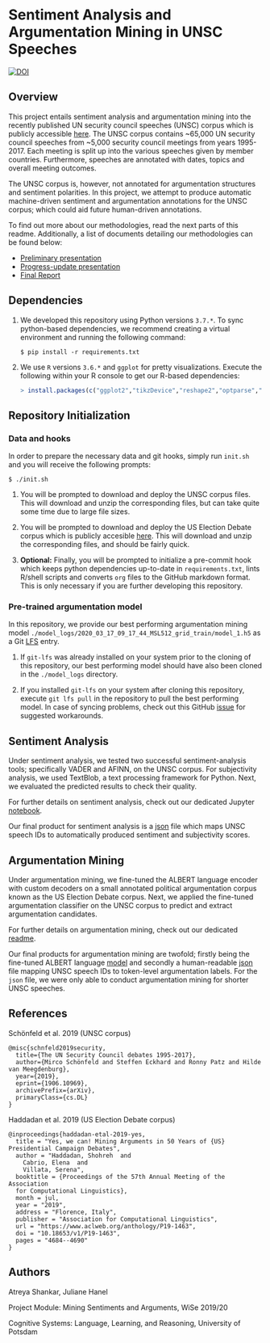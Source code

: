 # Sentiment Analysis and Argumentation Mining in UNSC Speeches
[![DOI](https://zenodo.org/badge/DOI/10.5281/zenodo.4813013.svg)](https://doi.org/10.5281/zenodo.4813013)

## Overview

This project entails sentiment analysis and argumentation mining into the recently published UN security council speeches (UNSC) corpus which is publicly accessible [here](https://dataverse.harvard.edu/dataset.xhtml?persistentId=doi:10.7910/DVN/KGVSYH). The UNSC corpus contains ~65,000 UN security council speeches from ~5,000 security council meetings from years 1995-2017. Each meeting is split up into the various speeches given by member countries. Furthermore, speeches are annotated with dates, topics and overall meeting outcomes.

The UNSC corpus is, however, not annotated for argumentation structures and sentiment polarities. In this project, we attempt to produce automatic machine-driven sentiment and argumentation annotations for the UNSC corpus; which could aid future human-driven annotations.

To find out more about our methodologies, read the next parts of this readme. Additionally, a list of documents detailing our methodologies can be found below:

* [Preliminary presentation](/docs/prelim_presentation/main.pdf)
* [Progress-update presentation](/docs/progress_presentation/main.pdf)
* [Final Report](/docs/final_report/main.pdf)

## Dependencies

1.  We developed this repository using Python versions `3.7.*`. To sync python-based dependencies, we recommend creating a virtual environment and running the following command:

    ```shell
    $ pip install -r requirements.txt
    ```

2. We use `R` versions `3.6.*` and `ggplot` for pretty visualizations. Execute the following within your R console to get our R-based dependencies:

    ```r
    > install.packages(c("ggplot2","tikzDevice","reshape2","optparse","ggsci"))
    ```

## Repository Initialization

### Data and hooks

In order to prepare the necessary data and git hooks, simply run `init.sh` and you will receive the following prompts:

```shell
$ ./init.sh
```

1. You will be prompted to download and deploy the UNSC corpus files. This will download and unzip the corresponding files, but can take quite some time due to large file sizes.

2. You will be prompted to download and deploy the US Election Debate corpus which is publicly accesible [here](https://github.com/ElecDeb60To16/Dataset). This will download and unzip the corresponding files, and should be fairly quick.

3. **Optional:** Finally, you will be prompted to initialize a pre-commit hook which keeps python dependencies up-to-date in `requirements.txt`, lints R/shell scripts and converts `org` files to the GitHub markdown format. This is only necessary if you are further developing this repository.

### Pre-trained argumentation model

In this repository, we provide our best performing argumentation mining model `./model_logs/2020_03_17_09_17_44_MSL512_grid_train/model_1.h5` as a Git [LFS](https://git-lfs.github.com/) entry.

1. If `git-lfs` was already installed on your system prior to the cloning of this repository, our best performing model should have also been cloned in the `./model_logs` directory.

2. If you installed `git-lfs` on your system after cloning this repository, execute `git lfs pull` in the repository to pull the best performing model. In case of syncing problems, check out this GitHub [issue](https://github.com/git-lfs/git-lfs/issues/325) for suggested workarounds.

## Sentiment Analysis

Under sentiment analysis, we tested two successful sentiment-analysis tools; specifically VADER and AFINN, on the UNSC corpus. For subjectivity analysis, we used TextBlob, a text processing framework for Python. Next, we evaluated the predicted results to check their quality.

For further details on sentiment analysis, check out our dedicated Jupyter  [notebook](./sentiment.ipynb).

Our final product for sentiment analysis is a [json](./data/UNSC/sentiment_annotation.json) file which maps UNSC speech IDs to automatically produced sentiment and subjectivity scores.

## Argumentation Mining

Under argumentation mining, we fine-tuned the ALBERT language encoder with custom decoders on a small annotated political argumentation corpus known as the US Election Debate corpus. Next, we applied the fine-tuned argumentation classifier on the UNSC corpus to predict and extract argumentation candidates. 

For further details on argumentation mining, check out our dedicated [readme](./argumentation.md).

Our final products for argumentation mining are twofold; firstly being the fine-tuned ALBERT language [model](./model_logs/2020_03_17_09_17_44_MSL512_grid_train/model_1.h5) and secondly a human-readable [json](./data/UNSC/pred/pred_clean_512.json) file mapping UNSC speech IDs to token-level argumentation labels. For the `json` file, we were only able to conduct argumentation mining for shorter UNSC speeches.

## References

Schönfeld et al. 2019 (UNSC corpus)

```
@misc{schnfeld2019security,
  title={The UN Security Council debates 1995-2017},
  author={Mirco Schönfeld and Steffen Eckhard and Ronny Patz and Hilde van Meegdenburg},
  year={2019},
  eprint={1906.10969},
  archivePrefix={arXiv},
  primaryClass={cs.DL}
}
```

Haddadan et al. 2019 (US Election Debate corpus)

```
@inproceedings{haddadan-etal-2019-yes,
  title = "Yes, we can! Mining Arguments in 50 Years of {US} Presidential Campaign Debates",
  author = "Haddadan, Shohreh  and
    Cabrio, Elena  and
    Villata, Serena",
  booktitle = {Proceedings of the 57th Annual Meeting of the Association
  for Computational Linguistics},
  month = jul,
  year = "2019",
  address = "Florence, Italy",
  publisher = "Association for Computational Linguistics",
  url = "https://www.aclweb.org/anthology/P19-1463",
  doi = "10.18653/v1/P19-1463",
  pages = "4684--4690"
}
```

## Authors

Atreya Shankar, Juliane Hanel

Project Module: Mining Sentiments and Arguments, WiSe 2019/20

Cognitive Systems: Language, Learning, and Reasoning, University of Potsdam
